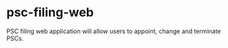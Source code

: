 # psc-filing-web
PSC filing web application will allow users to appoint, change and terminate PSCs.
